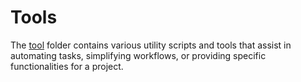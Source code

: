 #  Tools

The [tool](../tools/) folder contains various utility scripts and tools that assist in automating tasks, simplifying workflows, or providing specific functionalities for a project.
